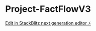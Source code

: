 # Project-FactFlowV3

[Edit in StackBlitz next generation editor ⚡️](https://stackblitz.com/~/github.com/akbarhshah/Project-FactFlowV3)